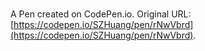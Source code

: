 # 

A Pen created on CodePen.io. Original URL: [https://codepen.io/SZHuang/pen/rNwVbrd](https://codepen.io/SZHuang/pen/rNwVbrd).


